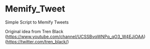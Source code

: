 # Memify_Tweet
Simple Script to Memify Tweets

Original idea from Tren Black 
(https://www.youtube.com/channel/UCSSBvqWNPq_qO3_W4EJiOAA)
(https://twitter.com/tren_black/)

